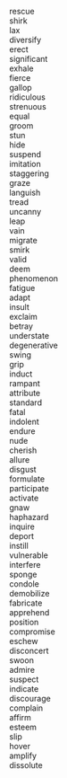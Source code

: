 rescue  
shirk  
lax  
diversify  
erect  
significant  
exhale  
fierce  
gallop  
ridiculous  
strenuous  
equal  
groom  
stun  
hide  
suspend  
imitation  
staggering  
graze  
languish  
tread  
uncanny  
leap  
vain  
migrate  
smirk  
valid  
deem  
phenomenon  
fatigue  
adapt  
insult  
exclaim  
betray  
understate  
degenerative  
swing  
grip  
induct  
rampant  
attribute  
standard  
fatal  
indolent  
endure  
nude  
cherish  
allure  
disgust  
formulate  
participate  
activate  
gnaw  
haphazard  
inquire  
deport  
instill  
vulnerable  
interfere  
sponge  
condole  
demobilize  
fabricate  
apprehend  
position  
compromise  
eschew  
disconcert  
swoon  
admire  
suspect  
indicate  
discourage  
complain  
affirm  
esteem  
slip  
hover  
amplify  
dissolute  
